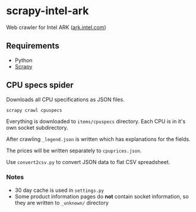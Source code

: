 # scrapy-intel-ark
Web crawler for Intel ARK ([ark.intel.com](https://ark.intel.com))

## Requirements

* Python
* [Scrapy](https://scrapy.org/)

## CPU specs spider

Downloads all CPU specifications as JSON files.

    scrapy crawl cpuspecs
    
Everything is downloaded to `items/cpuspecs` directory. Each CPU is in it's own socket subdirectory. 

After crawling `_legend.json` is written which has explanations for the fields.

The prices will be written separately to `cpuprices.json`.

Use `convert2csv.py` to convert JSON data to flat CSV spreadsheet.

### Notes
* 30 day cache is used in `settings.py`
* Some product information pages do **not** contain socket information, so they are written to `_unknown/` directory

